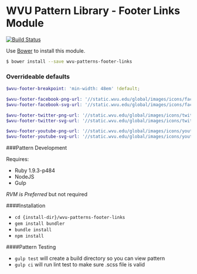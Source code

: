 # WVU Pattern Library - Footer Links Module

[![Build Status](https://travis-ci.org/wvu-patterns/wvu-patterns-footer-links.svg?branch=master)](https://travis-ci.org/wvu-patterns/wvu-patterns-footer-links)

Use [Bower](http://bower.io/) to install this module.

```bash
$ bower install --save wvu-patterns-footer-links
```

### Overrideable defaults

```scss
$wvu-footer-breakpoint: 'min-width: 48em' !default;

$wvu-footer-facebook-png-url: '//static.wvu.edu/global/images/icons/facebook/wvu-footer/facebook__50x50--1.0.0.png' !default;
$wvu-footer-facebook-svg-url: '//static.wvu.edu/global/images/icons/facebook/wvu-footer/facebook--1.0.0.svg' !default;

$wvu-footer-twitter-png-url: '//static.wvu.edu/global/images/icons/twitter/wvu-footer/twitter__50x50--1.0.0.png' !default;
$wvu-footer-twitter-svg-url: '//static.wvu.edu/global/images/icons/twitter/wvu-footer/twitter--1.0.0.svg' !default;

$wvu-footer-youtube-png-url: '//static.wvu.edu/global/images/icons/youtube/wvu-footer/youtube__50x50--1.0.0.png' !default;
$wvu-footer-youtube-svg-url: '//static.wvu.edu/global/images/icons/youtube/wvu-footer/youtube--1.0.0.svg' !default;
```

###Pattern Development

Requires:

* Ruby 1.9.3-p484
* NodeJS
* Gulp

*RVM is Preferred* but not required

####Installation

* `cd {install-dir}/wvu-patterns-footer-links`
* `gem install bundler`
* `bundle install`
* `npm install`

####Pattern Testing

* `gulp test` will create a build directory so you can view pattern
* `gulp ci` will run lint test to make sure .scss file is valid